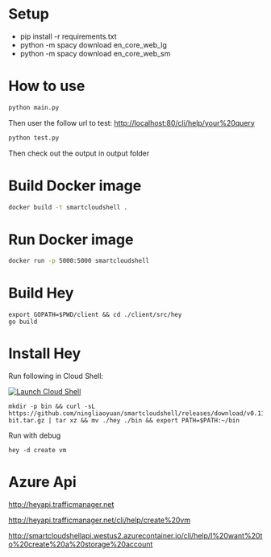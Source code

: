 
# Setup

- pip install -r requirements.txt
- python -m spacy download en_core_web_lg
- python -m spacy download en_core_web_sm

# How to use

```bash
python main.py
```

Then user the follow url to test:
<http://localhost:80/cli/help/your%20query>

```bash
python test.py
```

Then check out the output in output folder

# Build Docker image

```bash
docker build -t smartcloudshell .
```

# Run Docker image

```bash
docker run -p 5000:5000 smartcloudshell
```

# Build Hey
```
export GOPATH=$PWD/client && cd ./client/src/hey
go build
```

# Install Hey
Run following in Cloud Shell:

[![Launch Cloud Shell](https://shell.azure.com/images/launchcloudshell.png "Launch Cloud Shell")](https://shell.azure.com)

```
mkdir -p bin && curl -sL https://github.com/ningliaoyuan/smartcloudshell/releases/download/v0.11/smartcloudshell_linux_64-bit.tar.gz | tar xz && mv ./hey ./bin && export PATH=$PATH:~/bin
```

Run with debug
```
hey -d create vm
```

# Azure Api

<http://heyapi.trafficmanager.net>

<http://heyapi.trafficmanager.net/cli/help/create%20vm>

<http://smartcloudshellapi.westus2.azurecontainer.io/cli/help/I%20want%20to%20create%20a%20storage%20account>